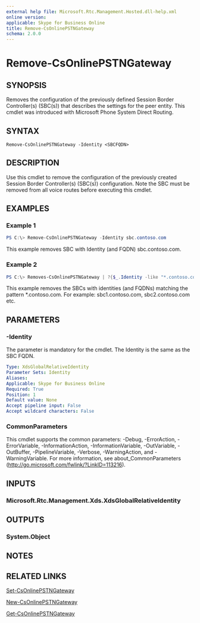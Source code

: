 ```yaml
---
external help file: Microsoft.Rtc.Management.Hosted.dll-help.xml
online version:
applicable: Skype for Business Online
title: Remove-CsOnlinePSTNGateway
schema: 2.0.0
---
```


# Remove-CsOnlinePSTNGateway

## SYNOPSIS
Removes the configuration of the previously defined Session Border Controller(s) (SBC(s))  that describes the settings for the peer entity. This cmdlet was introduced with Microsoft Phone System Direct Routing.

## SYNTAX
```
Remove-CsOnlinePSTNGateway -Identity <SBCFQDN> 
```

## DESCRIPTION
Use this cmdlet to remove the configuration of the previously created Session Border Controller(s) (SBC(s)) configuration. Note the SBC must be removed from all voice routes before executing this cmdlet.

## EXAMPLES

### Example 1
```powershell
PS C:\> Remove-CsOnlinePSTNGateway -Identity sbc.contoso.com
```

This example removes SBC with Identity (and FQDN) sbc.contoso.com.

### Example 2
```powershell
PS C:\> Removes-CsOnlinePSTNGateway | ?{$_.Identity -like "*.contoso.com"}
```

This example removes the SBCs with identities (and FQDNs) matching the pattern *.contoso.com. For example: sbc1.contoso.com, sbc2.contoso.com etc.

## PARAMETERS

### -Identity
The parameter is mandatory for the cmdlet. The Identity is the same as the SBC FQDN.

```yaml
Type: XdsGlobalRelativeIdentity
Parameter Sets: Identity
Aliases:
Applicable: Skype for Business Online
Required: True
Position: 1
Default value: None
Accept pipeline input: False
Accept wildcard characters: False
```

### CommonParameters
This cmdlet supports the common parameters: -Debug, -ErrorAction, -ErrorVariable, -InformationAction, -InformationVariable, -OutVariable, -OutBuffer, -PipelineVariable, -Verbose, -WarningAction, and -WarningVariable.
For more information, see about_CommonParameters (http://go.microsoft.com/fwlink/?LinkID=113216).

## INPUTS

### Microsoft.Rtc.Management.Xds.XdsGlobalRelativeIdentity


## OUTPUTS

### System.Object

## NOTES

## RELATED LINKS

[Set-CsOnlinePSTNGateway](Set-CsOnlinePSTNGateway.md)

[New-CsOnlinePSTNGateway](New-CsOnlinePSTNGateway.md)

[Get-CsOnlinePSTNGateway](Get-CsOnlinePSTNGateway.md)
